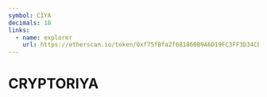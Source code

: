 ```yaml
---
symbol: CIYA
decimals: 18
links:
  - name: explorer
    url: https://etherscan.io/token/0xf75fBfa2f681860B9A6D19FC3FF3D34CB322E2D6
---
```


# CRYPTORIYA
